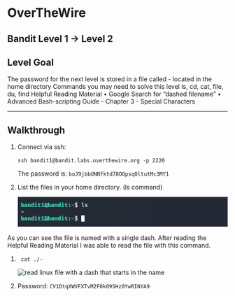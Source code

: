 # OverTheWire
## Bandit Level 1 → Level 2

## Level Goal
The password for the next level is stored in a file called - located in the home directory
Commands you may need to solve this level
ls, cd, cat, file, du, find
Helpful Reading Material
    • Google Search for “dashed filename” 
    • Advanced Bash-scripting Guide - Chapter 3 - Special Characters 

----------------------------------------------------------------------------------------------------------------------------
## Walkthrough

1. Connect via ssh: 
	```
	ssh bandit1@bandit.labs.overthewire.org -p 2220
	```
	The password is: `boJ9jbbUNNfktd78OOpsqOltutMc3MY1`

1. List the files in your home directory. (ls command)

	![list files in home dir](images/level1to2.listing.files.with.dashes.inlinux.bandit1.png)

As you can see the file is named with a single dash. After reading the Helpful Reading Material I was able to read the file with this command. 

1. ` cat ./-`

	![read linux file with a dash that starts in the name](level1to2.reading.dashed.file.names.inlinux.bandit1.png)

1. Password: `CV1DtqXWVFXTvM2F0k09SHz0YwRINYA9`

